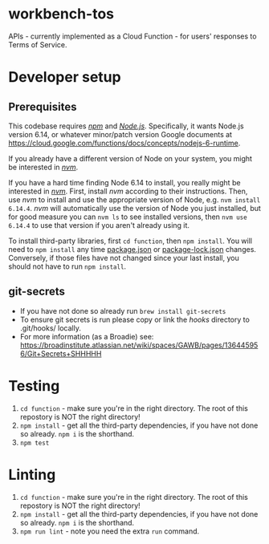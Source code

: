 # workbench-tos
APIs - currently implemented as a Cloud Function - for users' responses to Terms of Service.

# Developer setup
## Prerequisites
This codebase requires *[npm](https://docs.npmjs.com/getting-started/what-is-npm)* and *[Node.js](https://nodejs.org/en/)*. Specifically, it wants Node.js version 6.14, or whatever minor/patch version Google documents at https://cloud.google.com/functions/docs/concepts/nodejs-6-runtime.

If you already have a different version of Node on your system, you might be interested in *[nvm](https://github.com/creationix/nvm)*.

If you have a hard time finding Node 6.14 to install, you really might be interested in *[nvm](https://github.com/creationix/nvm)*. First, install *nvm* according to their instructions. Then, use *nvm* to install and use the appropriate version of Node, e.g. `nvm install 6.14.4`. *nvm* will automatically use the version of Node you just installed, but for good measure you can `nvm ls` to see installed versions, then `nvm use 6.14.4` to use that version if you aren't already using it.

To install third-party libraries, first `cd function`, then `npm install`. You will need to `npm install` any time [package.json](function/package.json) or [package-lock.json](function/package-lock.json) changes. Conversely, if those files have not changed since your last install, you should not have to run `npm install`.

## git-secrets
* If you have not done so already run `brew install git-secrets`
* To ensure git secrets is run please copy or link the *hooks* directory to .git/hooks/ locally.
* For more information (as a Broadie) see: https://broadinstitute.atlassian.net/wiki/spaces/GAWB/pages/136445956/Git+Secrets+SHHHHH

# Testing
1. `cd function` - make sure you're in the right directory. The root of this repostory is NOT the right directory!
2. `npm install` - get all the third-party dependencies, if you have not done so already. `npm i` is the shorthand.
3. `npm test`

# Linting
1. `cd function` - make sure you're in the right directory. The root of this repostory is NOT the right directory!
2. `npm install` - get all the third-party dependencies, if you have not done so already. `npm i` is the shorthand.
3. `npm run lint` - note you need the extra `run` command.
